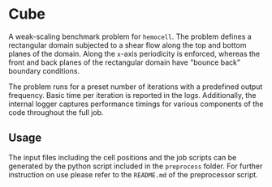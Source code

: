 # Cube

A weak-scaling benchmark problem for `hemocell`. The problem defines a
rectangular domain subjected to a shear flow along the top and bottom planes of
the domain. Along the `x`-axis periodicity is enforced, whereas the front and
back planes of the rectangular domain have "bounce back" boundary conditions.

The problem runs for a preset number of iterations with a predefined output frequency.
Basic time per iteration is reported in the logs. Additionally, the internal logger captures performance timings for various components of the code throughout the full job.

## Usage

The input files including the cell positions and the job scripts can be generated by the python script included in the `preprocess` folder. For further instruction on use please refer to the `README.md` of the preprocessor script.

